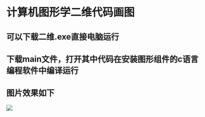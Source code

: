 计算机图形学二维代码画图
======
可以下载二维.exe直接电脑运行
--
下载main文件，打开其中代码在安装图形组件的c语言编程软件中编译运行
-
图片效果如下
--
![](https://github.com/zj66jie/C-graphics/raw/master/tu.jpg)  
